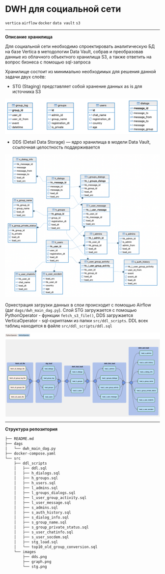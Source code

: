 # DWH для социальной сети

`vertica` `airflow` `docker` `data vault` `s3`

---

**Описание хранилища**

Для социальной сети необходимо спроектировать аналитическую БД на базе Vertica в методологии Data Vault, собрав и преобразовав данные из облачного объектного хранилища S3, а также ответить на вопрос бизнеса с помощью sql-запроса

Хранилище состоит из минимально необходимых для решения данной задачи двух слоёв:
* STG (Staging) представляет собой хранение данных as is для источника S3

![stg](src/images/stg.png)

* DDS (Detail Data Storage) — ядро хранилища в модели Data Vault, ссылочная целостность поддерживается

![dds](src/images/dds.png)

Оркестрация загрузки данных в слои происходит с помощью Airflow (даг `dags/dwh_main_dag.py`). Слой STG загружается с помощью PythonOperator - функции `fetch_s3_file()`, DDS загружается VerticaOperator - sql-скриптами из папки `src/ddl_scripts`. DDL всех таблиц находится в файле `src/ddl_scripts/ddl.sql`

![graph](src/images/graph.png)

---

**Структура репозитория**

```
├── README.md
├── dags
│   └── dwh_main_dag.py
├── docker-compose.yaml
└── src
    ├── ddl_scripts
    │   ├── ddl.sql
    │   ├── h_dialogs.sql
    │   ├── h_groups.sql
    │   ├── h_users.sql
    │   ├── l_admins.sql
    │   ├── l_groups_dialogs.sql
    │   ├── l_user_group_activity.sql
    │   ├── l_user_message.sql
    │   ├── s_admins.sql
    │   ├── s_auth_history.sql
    │   ├── s_dialog_info.sql
    │   ├── s_group_name.sql
    │   ├── s_group_private_status.sql
    │   ├── s_user_chatinfo.sql
    │   ├── s_user_socdem.sql
    │   ├── stg_load.sql
    │   └── top10_old_group_conversion.sql
    └── images
        ├── dds.png
        ├── graph.png
        └── stg.png
```
